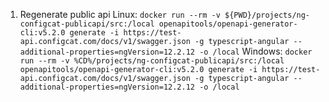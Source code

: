 1. Regenerate public api
Linux:
```docker run --rm -v ${PWD}/projects/ng-configcat-publicapi/src:/local openapitools/openapi-generator-cli:v5.2.0 generate -i https://test-api.configcat.com/docs/v1/swagger.json -g typescript-angular --additional-properties=ngVersion=12.2.12 -o /local```
Windows: 
```docker run --rm -v %CD%/projects/ng-configcat-publicapi/src:/local openapitools/openapi-generator-cli:v5.2.0 generate -i https://test-api.configcat.com/docs/v1/swagger.json -g typescript-angular --additional-properties=ngVersion=12.2.12 -o /local```